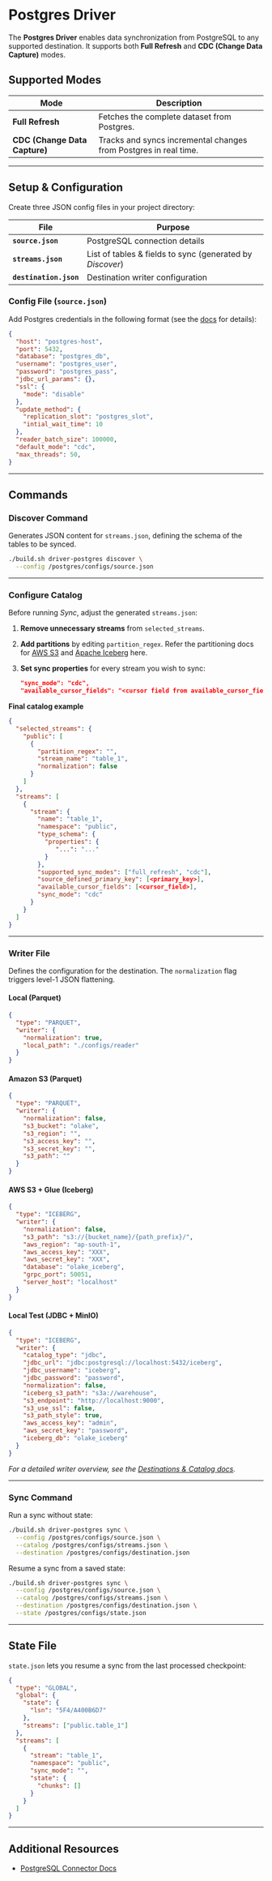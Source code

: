 # Postgres Driver

The **Postgres Driver** enables data synchronization from PostgreSQL to any supported destination. It supports both **Full Refresh** and **CDC (Change Data Capture)** modes.

## Supported Modes

| Mode                          | Description                                                      |
| ----------------------------- | ---------------------------------------------------------------- |
| **Full Refresh**              | Fetches the complete dataset from Postgres.                      |
| **CDC (Change Data Capture)** | Tracks and syncs incremental changes from Postgres in real time. |

---

## Setup & Configuration

Create three JSON config files in your project directory:

| File                   | Purpose                                                   |
| ---------------------- | --------------------------------------------------------- |
| **`source.json`**      | PostgreSQL connection details                             |
| **`streams.json`**     | List of tables & fields to sync (generated by _Discover_) |
| **`destination.json`** | Destination writer configuration                          |

### Config File (`source.json`)

Add Postgres credentials in the following format (see the [docs](https://olake.io/docs/connectors/postgres/config) for details):

```json
{
  "host": "postgres-host",
  "port": 5432,
  "database": "postgres_db",
  "username": "postgres_user",
  "password": "postgres_pass",
  "jdbc_url_params": {},
  "ssl": {
    "mode": "disable"
  },
  "update_method": {
    "replication_slot": "postgres_slot",
    "intial_wait_time": 10
  },
  "reader_batch_size": 100000,
  "default_mode": "cdc",
  "max_threads": 50,
}
```

---

## Commands

### Discover Command

Generates JSON content for `streams.json`, defining the schema of the tables to be synced.

```bash
./build.sh driver-postgres discover \
  --config /postgres/configs/source.json
```

---

### Configure Catalog

Before running _Sync_, adjust the generated `streams.json`:

1. **Remove unnecessary streams** from `selected_streams`.
2. **Add partitions** by editing `partition_regex`. Refer the partitioning docs for [AWS S3](https://olake.io/docs/writers/s3/partitioning) and [Apache Iceberg](https://olake.io/docs/writers/iceberg/partitioning) here.
3. **Set sync properties** for every stream you wish to sync:

   ```json
   "sync_mode": "cdc",
   "available_cursor_fields": "<cursor field from available_cursor_fields>"
   ```

**Final catalog example**

```json
{
  "selected_streams": {
    "public": [
      {
        "partition_regex": "",
        "stream_name": "table_1",
        "normalization": false
      }
    ]
  },
  "streams": [
    {
      "stream": {
        "name": "table_1",
        "namespace": "public",
        "type_schema": {
          "properties": {
             "...": "..."
          }
        },
        "supported_sync_modes": ["full_refresh", "cdc"],
        "source_defined_primary_key": [<primary_key>],
        "available_cursor_fields": [<cursor_field>],
        "sync_mode": "cdc"
      }
    }
  ]
}
```

---

### Writer File

Defines the configuration for the destination. The `normalization` flag triggers level-1 JSON flattening.

#### Local (Parquet)

```json
{
  "type": "PARQUET",
  "writer": {
    "normalization": true,
    "local_path": "./configs/reader"
  }
}
```

#### Amazon S3 (Parquet)

```json
{
  "type": "PARQUET",
  "writer": {
    "normalization": false,
    "s3_bucket": "olake",
    "s3_region": "",
    "s3_access_key": "",
    "s3_secret_key": "",
    "s3_path": ""
  }
}
```

#### AWS S3 + Glue (Iceberg)

```json
{
  "type": "ICEBERG",
  "writer": {
    "normalization": false,
    "s3_path": "s3://{bucket_name}/{path_prefix}/",
    "aws_region": "ap-south-1",
    "aws_access_key": "XXX",
    "aws_secret_key": "XXX",
    "database": "olake_iceberg",
    "grpc_port": 50051,
    "server_host": "localhost"
  }
}
```

#### Local Test (JDBC + MinIO)

```json
{
  "type": "ICEBERG",
  "writer": {
    "catalog_type": "jdbc",
    "jdbc_url": "jdbc:postgresql://localhost:5432/iceberg",
    "jdbc_username": "iceberg",
    "jdbc_password": "password",
    "normalization": false,
    "iceberg_s3_path": "s3a://warehouse",
    "s3_endpoint": "http://localhost:9000",
    "s3_use_ssl": false,
    "s3_path_style": true,
    "aws_access_key": "admin",
    "aws_secret_key": "password",
    "iceberg_db": "olake_iceberg"
  }
}
```

_For a detailed writer overview, see the [Destinations & Catalog docs](https://olake.io/docs/writers/iceberg/catalog/overview)._

---

### Sync Command

Run a sync without state:

```bash
./build.sh driver-postgres sync \
  --config /postgres/configs/source.json \
  --catalog /postgres/configs/streams.json \
  --destination /postgres/configs/destination.json
```

Resume a sync from a saved state:

```bash
./build.sh driver-postgres sync \
  --config /postgres/configs/source.json \
  --catalog /postgres/configs/streams.json \
  --destination /postgres/configs/destination.json \
  --state /postgres/configs/state.json
```

---

## State File

`state.json` lets you resume a sync from the last processed checkpoint:

```json
{
  "type": "GLOBAL",
  "global": {
    "state": {
      "lsn": "5F4/A400B6D7"
    },
    "streams": ["public.table_1"]
  },
  "streams": [
    {
      "stream": "table_1",
      "namespace": "public",
      "sync_mode": "",
      "state": {
        "chunks": []
      }
    }
  ]
}
```

---

## Additional Resources

- [PostgreSQL Connector Docs](https://olake.io/docs/connectors/postgres/overview)
